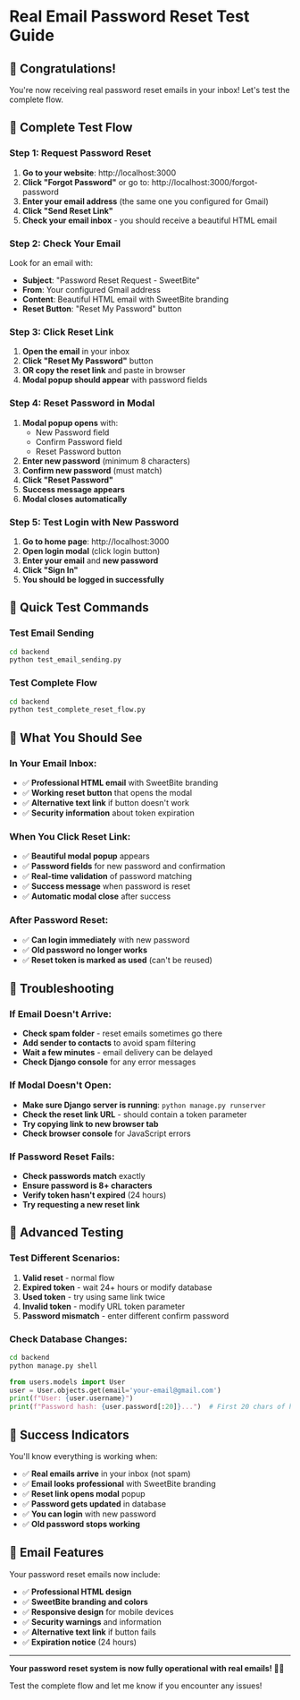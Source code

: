 # Real Email Password Reset Test Guide

## 🎉 **Congratulations!**

You're now receiving real password reset emails in your inbox! Let's test the complete flow.

## 🔄 **Complete Test Flow**

### **Step 1: Request Password Reset**
1. **Go to your website**: http://localhost:3000
2. **Click "Forgot Password"** or go to: http://localhost:3000/forgot-password
3. **Enter your email address** (the same one you configured for Gmail)
4. **Click "Send Reset Link"**
5. **Check your email inbox** - you should receive a beautiful HTML email

### **Step 2: Check Your Email**
Look for an email with:
- **Subject**: "Password Reset Request - SweetBite"
- **From**: Your configured Gmail address
- **Content**: Beautiful HTML email with SweetBite branding
- **Reset Button**: "Reset My Password" button

### **Step 3: Click Reset Link**
1. **Open the email** in your inbox
2. **Click "Reset My Password"** button
3. **OR copy the reset link** and paste in browser
4. **Modal popup should appear** with password fields

### **Step 4: Reset Password in Modal**
1. **Modal popup opens** with:
   - New Password field
   - Confirm Password field
   - Reset Password button
2. **Enter new password** (minimum 8 characters)
3. **Confirm new password** (must match)
4. **Click "Reset Password"**
5. **Success message appears**
6. **Modal closes automatically**

### **Step 5: Test Login with New Password**
1. **Go to home page**: http://localhost:3000
2. **Open login modal** (click login button)
3. **Enter your email** and **new password**
4. **Click "Sign In"**
5. **You should be logged in successfully**

## 🧪 **Quick Test Commands**

### **Test Email Sending**
```bash
cd backend
python test_email_sending.py
```

### **Test Complete Flow**
```bash
cd backend
python test_complete_reset_flow.py
```

## 🎯 **What You Should See**

### **In Your Email Inbox:**
- ✅ **Professional HTML email** with SweetBite branding
- ✅ **Working reset button** that opens the modal
- ✅ **Alternative text link** if button doesn't work
- ✅ **Security information** about token expiration

### **When You Click Reset Link:**
- ✅ **Beautiful modal popup** appears
- ✅ **Password fields** for new password and confirmation
- ✅ **Real-time validation** of password matching
- ✅ **Success message** when password is reset
- ✅ **Automatic modal close** after success

### **After Password Reset:**
- ✅ **Can login immediately** with new password
- ✅ **Old password no longer works**
- ✅ **Reset token is marked as used** (can't be reused)

## 🚨 **Troubleshooting**

### **If Email Doesn't Arrive:**
- **Check spam folder** - reset emails sometimes go there
- **Add sender to contacts** to avoid spam filtering
- **Wait a few minutes** - email delivery can be delayed
- **Check Django console** for any error messages

### **If Modal Doesn't Open:**
- **Make sure Django server is running**: `python manage.py runserver`
- **Check the reset link URL** - should contain a token parameter
- **Try copying link to new browser tab**
- **Check browser console** for JavaScript errors

### **If Password Reset Fails:**
- **Check passwords match** exactly
- **Ensure password is 8+ characters**
- **Verify token hasn't expired** (24 hours)
- **Try requesting a new reset link**

## 🔧 **Advanced Testing**

### **Test Different Scenarios:**
1. **Valid reset** - normal flow
2. **Expired token** - wait 24+ hours or modify database
3. **Used token** - try using same link twice
4. **Invalid token** - modify URL token parameter
5. **Password mismatch** - enter different confirm password

### **Check Database Changes:**
```bash
cd backend
python manage.py shell
```
```python
from users.models import User
user = User.objects.get(email='your-email@gmail.com')
print(f"User: {user.username}")
print(f"Password hash: {user.password[:20]}...")  # First 20 chars of hash
```

## 🎉 **Success Indicators**

You'll know everything is working when:
- ✅ **Real emails arrive** in your inbox (not spam)
- ✅ **Email looks professional** with SweetBite branding
- ✅ **Reset link opens modal** popup
- ✅ **Password gets updated** in database
- ✅ **You can login** with new password
- ✅ **Old password stops working**

## 📧 **Email Features**

Your password reset emails now include:
- ✅ **Professional HTML design**
- ✅ **SweetBite branding and colors**
- ✅ **Responsive design** for mobile devices
- ✅ **Security warnings** and information
- ✅ **Alternative text link** if button fails
- ✅ **Expiration notice** (24 hours)

---

**Your password reset system is now fully operational with real emails! 🍰✨**

Test the complete flow and let me know if you encounter any issues!
